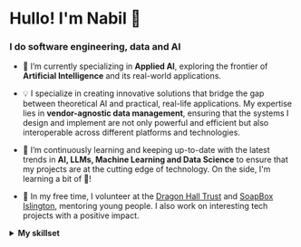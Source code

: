# Hullo! I'm Nabil 👋
### I do software engineering, data and AI

- 🔭 I’m currently specializing in **Applied AI**, exploring the frontier of **Artificial Intelligence** and its real-world applications.

- 💡 I specialize in creating innovative solutions that bridge the gap between theoretical AI and practical, real-life applications. My expertise lies in **vendor-agnostic data management**, ensuring that the systems I design and implement are not only powerful and efficient but also interoperable across different platforms and technologies.

- 🌱 I’m continuously learning and keeping up-to-date with the latest trends in **AI, LLMs, Machine Learning and Data Science** to ensure that my projects are at the cutting edge of technology. On the side, I'm learning a bit of 🦀!

- 🙋 In my free time, I volunteer at the [Dragon Hall Trust](https://www.dragonhall.org.uk/) and [SoapBox Islington](https://www.soapboxislington.org.uk/), mentoring young people. I also work on interesting tech projects with a positive impact.

<details>
  <summary><b>My skillset</b></summary>
<br>
  
![My Languages and Frameworks](https://skillicons.dev/icons?i=js,html,css,sass,tailwind,react,vue.wasm)

![My Languages and Frameworks, line two](https://skillicons.dev/icons?i=vite,nodejs,python,pytorch,tensorflow,fastapi,flask.wasm)

![My Infrastructure](https://skillicons.dev/icons?i=docker,kubernetes,aws,azure,gcp,terraform,mongodb.wasm)
</details>
